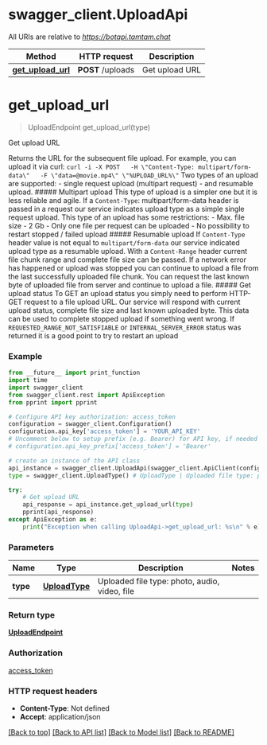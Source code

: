 # swagger_client.UploadApi

All URIs are relative to *https://botapi.tamtam.chat*

Method | HTTP request | Description
------------- | ------------- | -------------
[**get_upload_url**](UploadApi.md#get_upload_url) | **POST** /uploads | Get upload URL

# **get_upload_url**
> UploadEndpoint get_upload_url(type)

Get upload URL

Returns the URL for the subsequent file upload.  For example, you can upload it via curl:  ```curl -i -X POST   -H \"Content-Type: multipart/form-data\"   -F \"data=@movie.mp4\" \"%UPLOAD_URL%\"```  Two types of an upload are supported: - single request upload (multipart request) - and resumable upload.  ##### Multipart upload This type of upload is a simpler one but it is less reliable and agile. If a `Content-Type`: multipart/form-data header is passed in a request our service indicates upload type as a simple single request upload.  This type of an upload has some restrictions:  - Max. file size - 2 Gb - Only one file per request can be uploaded - No possibility to restart stopped / failed upload  ##### Resumable upload If `Content-Type` header value is not equal to `multipart/form-data` our service indicated upload type as a resumable upload. With a `Content-Range` header current file chunk range and complete file size can be passed. If a network error has happened or upload was stopped you can continue to upload a file from the last successfully uploaded file chunk. You can request the last known byte of uploaded file from server and continue to upload a file.  ##### Get upload status To GET an upload status you simply need to perform HTTP-GET request to a file upload URL. Our service will respond with current upload status, complete file size and last known uploaded byte. This data can be used to complete stopped upload if something went wrong. If `REQUESTED_RANGE_NOT_SATISFIABLE` or `INTERNAL_SERVER_ERROR` status was returned it is a good point to try to restart an upload

### Example
```python
from __future__ import print_function
import time
import swagger_client
from swagger_client.rest import ApiException
from pprint import pprint

# Configure API key authorization: access_token
configuration = swagger_client.Configuration()
configuration.api_key['access_token'] = 'YOUR_API_KEY'
# Uncomment below to setup prefix (e.g. Bearer) for API key, if needed
# configuration.api_key_prefix['access_token'] = 'Bearer'

# create an instance of the API class
api_instance = swagger_client.UploadApi(swagger_client.ApiClient(configuration))
type = swagger_client.UploadType() # UploadType | Uploaded file type: photo, audio, video, file

try:
    # Get upload URL
    api_response = api_instance.get_upload_url(type)
    pprint(api_response)
except ApiException as e:
    print("Exception when calling UploadApi->get_upload_url: %s\n" % e)
```

### Parameters

Name | Type | Description  | Notes
------------- | ------------- | ------------- | -------------
 **type** | [**UploadType**](.md)| Uploaded file type: photo, audio, video, file | 

### Return type

[**UploadEndpoint**](UploadEndpoint.md)

### Authorization

[access_token](../README.md#access_token)

### HTTP request headers

 - **Content-Type**: Not defined
 - **Accept**: application/json

[[Back to top]](#) [[Back to API list]](../README.md#documentation-for-api-endpoints) [[Back to Model list]](../README.md#documentation-for-models) [[Back to README]](../README.md)


